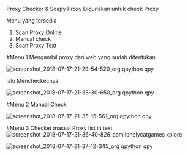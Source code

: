 Proxy Checker & Scapy Proxy
Digunakan untuk check Proxy

Menu yang tersedia
1. Scan Proxy Online
2. Manual check
3. Scan Proxy Text

#Menu 1
Mengambil proxy dari web yang sudah ditentukan

![screenshot_2018-07-17-21-29-54-520_org qpython qpy](https://user-images.githubusercontent.com/41333888/42820577-b1c5c0c6-8a00-11e8-84bd-40d3de0f619a.png)

lalu Mencheckecnya

![screenshot_2018-07-17-21-33-30-650_org qpython qpy](https://user-images.githubusercontent.com/41333888/42820679-e9a18412-8a00-11e8-8ebb-310817d70acf.png)

#Menu 2
Manual Check

![screenshot_2018-07-17-21-35-15-561_org qpython qpy](https://user-images.githubusercontent.com/41333888/42820767-1d3a39a4-8a01-11e8-84ac-0e753ecaabc9.png)


#Menu 3
Checker massal Proxy list in text
![screenshot_2018-07-17-21-36-40-826_com lonelycatgames xplore](https://user-images.githubusercontent.com/41333888/42820870-63a31a64-8a01-11e8-8317-18ebdfb6dfc6.png)


![screenshot_2018-07-17-21-37-12-345_org qpython qpy](https://user-images.githubusercontent.com/41333888/42820880-6c4775de-8a01-11e8-85f1-fa810d7746be.png)


